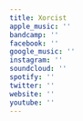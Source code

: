 ```yaml
---
title: Xorcist
apple_music: ''
bandcamp: ''
facebook: ''
google_music: ''
instagram: ''
soundcloud: ''
spotify: ''
twitter: ''
website: ''
youtube: ''
---
```

